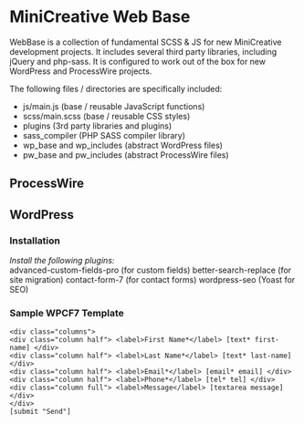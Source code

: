 # MiniCreative Web Base

WebBase is a collection of fundamental SCSS & JS for new MiniCreative development projects. It includes several third party libraries, including jQuery and php-sass. It is configured to work out of the box for new WordPress and ProcessWire projects.

The following files / directories are specifically included:
* js/main.js (base / reusable JavaScript functions)
* scss/main.scss (base / reusable CSS styles)
* plugins (3rd party libraries and plugins)
* sass_compiler (PHP SASS compiler library)
* wp_base and wp_includes (abstract WordPress files)
* pw_base and pw_includes (abstract ProcessWire files)

## ProcessWire

## WordPress

### Installation

*Install the following plugins:*  
advanced-custom-fields-pro (for custom fields)
better-search-replace (for site migration)
contact-form-7 (for contact forms)
wordpress-seo (Yoast for SEO)

### Sample WPCF7 Template
```
<div class="columns">
<div class="column half"> <label>First Name*</label> [text* first-name] </div>
<div class="column half"> <label>Last Name*</label> [text* last-name] </div>
<div class="column half"> <label>Email*</label> [email* email] </div>
<div class="column half"> <label>Phone*</label> [tel* tel] </div>
<div class="column full"> <label>Message</label> [textarea message] </div>
</div>
[submit "Send"]
```